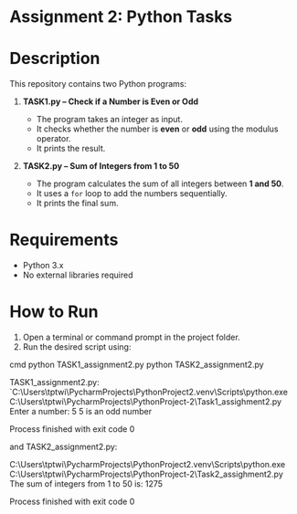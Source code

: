 # Assignment 2: Python Tasks  

# Description  
This repository contains two Python programs:  

1. **TASK1.py – Check if a Number is Even or Odd**  
   - The program takes an integer as input.  
   - It checks whether the number is **even** or **odd** using the modulus operator.  
   - It prints the result.  

2. **TASK2.py – Sum of Integers from 1 to 50**  
   - The program calculates the sum of all integers between **1 and 50**.  
   - It uses a `for` loop to add the numbers sequentially.  
   - It prints the final sum.  

# Requirements  
- Python 3.x  
- No external libraries required  

# How to Run  

1. Open a terminal or command prompt in the project folder.  
2. Run the desired script using: 

cmd
   python TASK1_assignment2.py
   python TASK2_assignment2.py 

TASK1_assignment2.py:
`C:\Users\tptwi\PycharmProjects\PythonProject2\.venv\Scripts\python.exe C:\Users\tptwi\PycharmProjects\PythonProject-2\Task1_assighment2.py 
Enter a number: 5
5 is an odd number

Process finished with exit code 0

and TASK2_assignment2.py: 

C:\Users\tptwi\PycharmProjects\PythonProject2\.venv\Scripts\python.exe C:\Users\tptwi\PycharmProjects\PythonProject-2\Task2_assighment2.py 
The sum of integers from 1 to 50 is: 1275

Process finished with exit code 0
